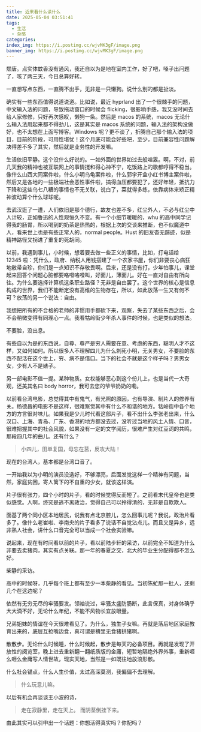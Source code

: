 ```yaml
---
title: 近来看什么读什么
date: 2025-05-04 03:51:41
tags:
  - 生活
  - 杂感
categories:
index_img: https://i.postimg.cc/wjvMK3gF/image.png
banner_img: https://i.postimg.cc/wjvMK3gF/image.png
---
```


颓唐。点实体蚊香没有通风，我还自以为是地在室内工作，好了吧，嗓子出问题了，咳了两三天，今日总算好转。

一直想写点东西，一直腾不出手，无非是一只懒狗。说什么别的都是扯淡。

确实有一些东西值得说道说道。比如说，最近 hyprland 出了一个很棘手的问题，中文输入法的问题，导致拖动窗口的时候会 flicking，很影响手感，我又没时间去给人家修修，只好再次感叹，懒狗一条。然后是 macos 的系统，macos 无论什么输入法用起来都不得劲儿，这是其实是 macos 系统的问题，输入法的架构没做好，也不太想在上面写博客。Windows 呢？更不谈了，折腾自己那个输入法的项目，目前的阶段，可用性堪忧！这个月底可能会好些吧，至少，目前兼容性问题解决得差不多了其实，然后就是业务性的开发嘛。

生活依旧平静。这个没什么好说的。一如外面的世界如过去般喧嚣。啊，不对，前几天我的精神也被互联网上的事情搅和得心神不宁，吃饭路上的歌都哼得不稳当。像什么山西大同案件啦，什么小明乌龟案件啦，什么郭宇开盒小红书博主案件啦，然后又是各地的一些极端社会恶性事件啦，搞得血压都要犯了，还好年轻，抵抗力下降和这些乌七八糟的事情也不无关联，说白了，菜就得多练，依靠病体来矫正精神波动算个什么球球呢。

去武汉逛了一遭，人们依旧是那个德行，故友也差不多，红尘外人，不必与红尘中人计较，正如鲁迅的人性观恒久不变。有一个小细节暖暖的，whu 的高中同学记得我的肠胃，所以喝到的奶茶是热热的，根据上次的交谈来推断，也不似魔道中人，看来世上也是有些正常人的，normal people。Hust 的旧友杳无踪迹，似是精神路径又拐进了重复的死胡同。

以前，我遇到事儿，小时候，想着要去做一些正义的事情，比如，打电话给 12345 啦：凭什么，政府、纳税人用钱搭建了一个农家书屋，你们非要丧心病狂地敝帚自珍，你们是一点知识不存敬畏啊。后来，还是没有打，少年怕事儿，课堂起来回答个问题心脏都要咯噔咯噔叫，好面儿，薄面儿。好在一直对自由有所向往。为什么要选择计算机这条职业路径？无非是自由罢了。这个世界的核心是信息构成的世界，我们不能断定没有高维的生物存在，所以，如此放荡一生又有何不可？放荡的另一个说法：自由。

我想把所有的不合格的老师的非惯用手都砍下来，观察，失去了某些东西之后，会不会稍微变得有同理心一点。我看牯岭街少年杀人事件的时候，也是类似的想法。

不要脸，没出息。

有些自以为是的东西说，自尊、尊严是穷人需要在意、考虑的东西，聪明人才不这样，又如何如何。所以很多人不理解四儿为什么刺死小明，无关男女，不要脸的东西不配活在这个世上，穷、病不是借口。当下的社会不就是这个样子吗？男男女女，少有人不是婊子。

另一部电影不值一提。某种物质。女权能够恶心到这个份儿上，也是当代一大奇观，还美其名曰 body horror，我可去您的爷爷奶奶的嘞。

以前看台湾电影，总觉得其中有鬼气，有光照的原因，也有导演、制片人的修养有关。杨德昌的电影不是这样，很难察觉其中有什么不和谐的地方。牯岭街中各个地方的方言很对味儿。如果我是少儿时代看这部片子，看不出什么李张老出来，什么汉口、上海、青岛、广东、香港的地方都没去过，没听过当地的风土人情、口音，很难把握其中的社会风貌，如果没有一定的文学阅历，很难产生对红豆词的共鸣，那段四几年的曲儿。还有什么？

> 小四儿，田单复国，毋忘在莒，反攻大陆！

现在的台湾人，基本都是台湾口音了。

一开始我以为小明的演员没选好，不够漂亮，后面发觉这样一个精神有问题，当然，家庭贫困，寄人篱下的不自重的少女，就该这样演。

片子很有张力，四个小时的片子，看的时候觉得反而短了。之前看末代皇帝也是类似感觉。人啊，终究是逃不离政治，觉得自己可以拎得清的，无非是自欺欺人。

面基了两个同小区本地居民，说我有点北京腔儿，怎么回事儿呢？我说，政治片看多了。像什么老崔啦、李南央的片子看多了说话不自觉沾点儿。而且又是异乡，远非熟人社会，讲什么口音完全可以当成一个社会实验嘛。

说起来，现在有时间看以前的片子，看以前陆步轩的采访，以前完全不知道为什么非要去卖猪肉，其实有点关联。那一年的春夏之交，北大的毕业生分配得都不怎么好。

柴静的采访。

高中的时候呀，几乎每个班上都有至少一本柴静的看见。当初陈虻那一批人，还剩几个在这边呢？

依然有无穷无尽的牢骚要发。领袖说过，牢骚太盛防肠断，此言保真，对身体确乎大大滴不好，无论什么年纪，不能不风物长宜放眼量。

兄弟姐妹的情谊在今天很难看见了。为什么，独生子女嘛。再就是落后地区家庭教育出来的，底层互抢嘴边食，真可谓是槽里无食猪拱猪啊。

散散步。无论什么时候睡，什么时候起，散步是每天的必备项目。再就是发现了开放性的阅览室，晚上进去重新翻一翻纸质版的金庸，短暂地隔绝外界外事，重新咂么咂么金庸写人情世故，现实天地，当然是一如既往地放浪形骸。

什么社会锚点，什么人生价值，太过高深莫测，我偏偏不去理解。

> 什么玩意儿嘛。

以后有机会再谈谈王小波的诗，

> 走在寂静里，走在天上。
> 而阴茎倒挂下来。

由此其实可以引申出一个话题：你想活得真实吗？你配吗？
